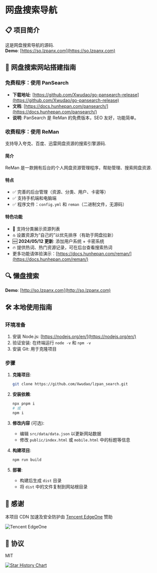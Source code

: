 # 网盘搜索导航


## 📋 项目简介

这是网盘搜索导航的源码.  
**Demo**: [https://so.lzpanx.com](https://so.lzpanx.com)

## 🚀 网盘搜索网站搭建指南

### 免费程序：使用 PanSearch

- **下载地址**: [https://github.com/Xwudao/go-pansearch-release](https://github.com/Xwudao/go-pansearch-release)
- **文档**: [https://docs.hunhepan.com/pansearch/](https://docs.hunhepan.com/pansearch/)
- **说明**: PanSearch 是 ReMan 的免费版本，SEO 友好，功能简单。

### 收费程序：使用 ReMan

支持导入夸克、百度、迅雷网盘资源的搜索引擎源码.

#### 简介

ReMan 是一款拥有后台的个人网盘资源管理程序，帮助管理、搜索网盘资源.

#### 特点

- ✅ 完善的后台管理（资源、分类、用户、卡密等）
- ✅ 支持手机端和电脑端
- ✅ 程序文件：`config.yml` 和 `reman`（二进制文件，无源码）

#### 特色功能

- 📂 支持分类展示资源列表
- 🔝 设置资源为“自己的”以优先排序（有助于网盘拉新）
- 🆕 **2024/05/12 更新**: 添加用户系统 + 卡密系统
- 🔥 提供热词、热门资源记录，可在后台查看搜索热词
- 更多功能请体验演示：[https://docs.hunhepan.com/reman/](https://docs.hunhepan.com/reman/)

## 🔍 懒盘搜索

**Demo**: [http://so.lzpanx.com](http://so.lzpanx.com)

## 🛠️ 本地使用指南

### 环境准备

1. 安装 Node.js: [https://nodejs.org/en/](https://nodejs.org/en/)
2. 验证安装: 在终端运行 `node -v` 和 `npm -v`
3. 安装 Git: 用于克隆项目

### 步骤

1. **克隆项目**:

   ```bash
   git clone https://github.com/Xwudao/lzpan_search.git
   ```

2. **安装依赖**:

   ```bash
   npx pnpm i
   # 或
   npm i
   ```

3. **修改内容** (可选):
   - 编辑 `src/data/data.json` 以更新网站数据
   - 修改 `public/index.html` 或 `mobile.html` 中的标题等信息

4. **构建项目**:

   ```bash
   npm run build
   ```

5. **部署**:
   - 构建后生成 `dist` 目录
   - 将 `dist` 中的文件复制到网站根目录

## 🙏 感谢

本项目 CDN 加速及安全防护由 [Tencent EdgeOne](https://edgeone.ai/zh?from=github) 赞助

![Tencent EdgeOne](/images/tc.png)

## 📄 协议

MIT


[![Star History Chart](https://api.star-history.com/svg?repos=Xwudao/lzpan_search&type=Date)](https://star-history.com/#Xwudao/lzpan_search&Date)
